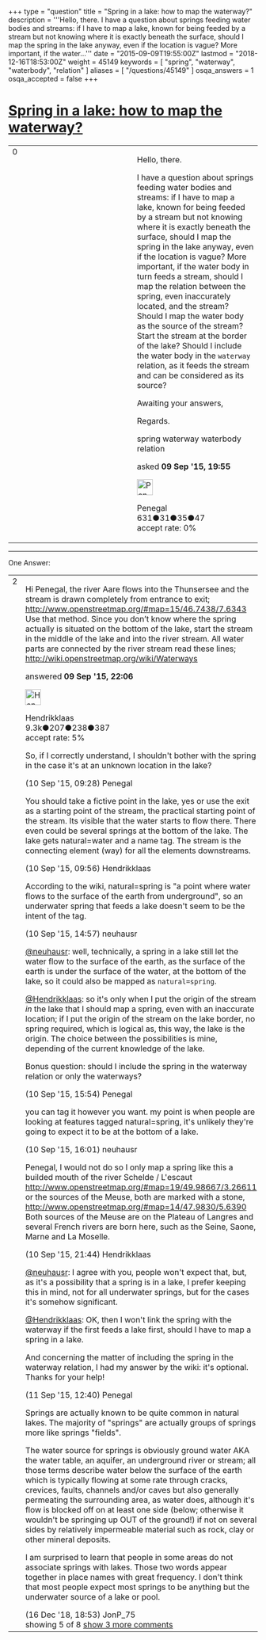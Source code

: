 +++
type = "question"
title = "Spring in a lake: how to map the waterway?"
description = '''Hello, there. I have a question about springs feeding water bodies and streams: if I have to map a lake, known for being feeded by a stream but not knowing where it is exactly beneath the surface, should I map the spring in the lake anyway, even if the location is vague? More important, if the water...'''
date = "2015-09-09T19:55:00Z"
lastmod = "2018-12-16T18:53:00Z"
weight = 45149
keywords = [ "spring", "waterway", "waterbody", "relation" ]
aliases = [ "/questions/45149" ]
osqa_answers = 1
osqa_accepted = false
+++

<div class="headNormal">

# [Spring in a lake: how to map the waterway?](/questions/45149/spring-in-a-lake-how-to-map-the-waterway)

</div>

<div id="main-body">

<div id="askform">

<table id="question-table" style="width:100%;">
<colgroup>
<col style="width: 50%" />
<col style="width: 50%" />
</colgroup>
<tbody>
<tr>
<td style="width: 30px; vertical-align: top"><div class="vote-buttons">
<span id="post-45149-upvote" class="ajax-command post-vote up" rel="nofollow" title="I like this post (click again to cancel)"> </span>
<div id="post-45149-score" class="post-score" title="current number of votes">
0
</div>
<span id="post-45149-downvote" class="ajax-command post-vote down" rel="nofollow" title="I dont like this post (click again to cancel)"> </span> <span id="favorite-mark" class="ajax-command favorite-mark" rel="nofollow" title="mark/unmark this question as favorite (click again to cancel)"> </span>
<div id="favorite-count" class="favorite-count">
&#10;</div>
</div></td>
<td><div id="item-right">
<div class="question-body">
<p>Hello, there.</p>
<p>I have a question about springs feeding water bodies and streams: if I have to map a lake, known for being feeded by a stream but not knowing where it is exactly beneath the surface, should I map the spring in the lake anyway, even if the location is vague? More important, if the water body in turn feeds a stream, should I map the relation between the spring, even inaccurately located, and the stream? Should I map the water body as the source of the stream? Start the stream at the border of the lake? Should I include the water body in the <code>waterway</code> relation, as it feeds the stream and can be considered as its source?</p>
<p>Awaiting your answers,</p>
<p>Regards.</p>
</div>
<div id="question-tags" class="tags-container tags">
<span class="post-tag tag-link-spring" rel="tag" title="see questions tagged &#39;spring&#39;">spring</span> <span class="post-tag tag-link-waterway" rel="tag" title="see questions tagged &#39;waterway&#39;">waterway</span> <span class="post-tag tag-link-waterbody" rel="tag" title="see questions tagged &#39;waterbody&#39;">waterbody</span> <span class="post-tag tag-link-relation" rel="tag" title="see questions tagged &#39;relation&#39;">relation</span>
</div>
<div id="question-controls" class="post-controls">
&#10;</div>
<div class="post-update-info-container">
<div class="post-update-info post-update-info-user">
<p>asked <strong>09 Sep '15, 19:55</strong></p>
<img src="https://secure.gravatar.com/avatar/03b6014ac927da400a55374bbbe5152a?s=32&amp;d=identicon&amp;r=g" class="gravatar" width="32" height="32" alt="Penegal&#39;s gravatar image" />
<p><span>Penegal</span><br />
<span class="score" title="631 reputation points">631</span><span title="31 badges"><span class="badge1">●</span><span class="badgecount">31</span></span><span title="35 badges"><span class="silver">●</span><span class="badgecount">35</span></span><span title="47 badges"><span class="bronze">●</span><span class="badgecount">47</span></span><br />
<span class="accept_rate" title="Rate of the user&#39;s accepted answers">accept rate:</span> <span title="Penegal has no accepted answers">0%</span></p>
</div>
</div>
<div id="comments-container-45149" class="comments-container">
&#10;</div>
<div id="comment-tools-45149" class="comment-tools">
&#10;</div>
<div class="clear">
&#10;</div>
<div id="comment-45149-form-container" class="comment-form-container">
&#10;</div>
<div class="clear">
&#10;</div>
</div></td>
</tr>
</tbody>
</table>

------------------------------------------------------------------------

<div class="tabBar">

<span id="sort-top"></span>

<div class="headQuestions">

One Answer:

</div>

</div>

<span id="45150"></span>

<div id="answer-container-45150" class="answer">

<table style="width:100%;">
<colgroup>
<col style="width: 50%" />
<col style="width: 50%" />
</colgroup>
<tbody>
<tr>
<td style="width: 30px; vertical-align: top"><div class="vote-buttons">
<span id="post-45150-upvote" class="ajax-command post-vote up" rel="nofollow" title="I like this post (click again to cancel)"> </span>
<div id="post-45150-score" class="post-score" title="current number of votes">
2
</div>
<span id="post-45150-downvote" class="ajax-command post-vote down" rel="nofollow" title="I dont like this post (click again to cancel)"> </span>
</div></td>
<td><div class="item-right">
<div class="answer-body">
<p>Hi Penegal, the river Aare flows into the Thunsersee and the stream is drawn completely from entrance to exit; <a href="http://www.openstreetmap.org/#map=15/46.7438/7.6343">http://www.openstreetmap.org/#map=15/46.7438/7.6343</a> Use that method. Since you don’t know where the spring actually is situated on the bottom of the lake, start the stream in the middle of the lake and into the river stream. All water parts are connected by the river stream read these lines; <a href="http://wiki.openstreetmap.org/wiki/Waterways">http://wiki.openstreetmap.org/wiki/Waterways</a></p>
</div>
<div class="answer-controls post-controls">
&#10;</div>
<div class="post-update-info-container">
<div class="post-update-info post-update-info-user">
<p>answered <strong>09 Sep '15, 22:06</strong></p>
<img src="https://secure.gravatar.com/avatar/742e93034cd38ad243f7ab26f350b659?s=32&amp;d=identicon&amp;r=g" class="gravatar" width="32" height="32" alt="Hendrikklaas&#39;s gravatar image" />
<p><span>Hendrikklaas</span><br />
<span class="score" title="9286 reputation points"><span>9.3k</span></span><span title="207 badges"><span class="badge1">●</span><span class="badgecount">207</span></span><span title="238 badges"><span class="silver">●</span><span class="badgecount">238</span></span><span title="387 badges"><span class="bronze">●</span><span class="badgecount">387</span></span><br />
<span class="accept_rate" title="Rate of the user&#39;s accepted answers">accept rate:</span> <span title="Hendrikklaas has 39 accepted answers">5%</span></p>
</div>
</div>
<div id="comments-container-45150" class="comments-container">
<span id="45155"></span>
<div id="comment-45155" class="comment">
<div id="post-45155-score" class="comment-score">
&#10;</div>
<div class="comment-text">
<p>So, if I correctly understand, I shouldn't bother with the spring in the case it's at an unknown location in the lake?</p>
</div>
<div id="comment-45155-info" class="comment-info">
<span class="comment-age">(10 Sep '15, 09:28)</span> <span class="comment-user userinfo">Penegal</span>
</div>
</div>
<span id="45156"></span>
<div id="comment-45156" class="comment">
<div id="post-45156-score" class="comment-score">
&#10;</div>
<div class="comment-text">
<p>You should take a fictive point in the lake, yes or use the exit as a starting point of the stream, the practical starting point of the stream. Its visible that the water starts to flow there. There even could be several springs at the bottom of the lake. The lake gets natural=water and a name tag. The stream is the connecting element (way) for all the elements downstreams.</p>
</div>
<div id="comment-45156-info" class="comment-info">
<span class="comment-age">(10 Sep '15, 09:56)</span> <span class="comment-user userinfo">Hendrikklaas</span>
</div>
</div>
<span id="45171"></span>
<div id="comment-45171" class="comment">
<div id="post-45171-score" class="comment-score">
&#10;</div>
<div class="comment-text">
<p>According to the wiki, natural=spring is "a point where water flows to the surface of the earth from underground", so an underwater spring that feeds a lake doesn't seem to be the intent of the tag.</p>
</div>
<div id="comment-45171-info" class="comment-info">
<span class="comment-age">(10 Sep '15, 14:57)</span> <span class="comment-user userinfo">neuhausr</span>
</div>
</div>
<span id="45173"></span>
<div id="comment-45173" class="comment">
<div id="post-45173-score" class="comment-score">
&#10;</div>
<div class="comment-text">
<p><a href="http://help.openstreetmap.org/users/595/neuhausr"></a><a href="http://help.openstreetmap.org/users/595/neuhausr">@neuhausr</a>: well, technically, a spring in a lake still let the water flow to the surface of the earth, as the surface of the earth is under the surface of the water, at the bottom of the lake, so it could also be mapped as <code>natural=spring</code>.</p>
<p><a href="http://help.openstreetmap.org/users/3443/hendrikklaas"></a><a href="http://help.openstreetmap.org/users/3443/hendrikklaas">@Hendrikklaas</a>: so it's only when I put the origin of the stream <em>in</em> the lake that I should map a spring, even with an inaccurate location; if I put the origin of the stream on the lake border, no spring required, which is logical as, this way, the lake is the origin. The choice between the possibilities is mine, depending of the current knowledge of the lake.</p>
<p>Bonus question: should I include the spring in the waterway relation or only the waterways?</p>
</div>
<div id="comment-45173-info" class="comment-info">
<span class="comment-age">(10 Sep '15, 15:54)</span> <span class="comment-user userinfo">Penegal</span>
</div>
</div>
<span id="45174"></span>
<div id="comment-45174" class="comment">
<div id="post-45174-score" class="comment-score">
&#10;</div>
<div class="comment-text">
<p>you can tag it however you want. my point is when people are looking at features tagged natural=spring, it's unlikely they're going to expect it to be at the bottom of a lake.</p>
</div>
<div id="comment-45174-info" class="comment-info">
<span class="comment-age">(10 Sep '15, 16:01)</span> <span class="comment-user userinfo">neuhausr</span>
</div>
</div>
<span id="45178"></span>
<div id="comment-45178" class="comment not_top_scorer">
<div id="post-45178-score" class="comment-score">
&#10;</div>
<div class="comment-text">
<p>Penegal, I would not do so I only map a spring like this a builded mouth of the river Schelde / L'escaut <a href="http://www.openstreetmap.org/#map=19/49.98667/3.26611">http://www.openstreetmap.org/#map=19/49.98667/3.26611</a> or the sources of the Meuse, both are marked with a stone, <a href="http://www.openstreetmap.org/#map=14/47.9830/5.6390">http://www.openstreetmap.org/#map=14/47.9830/5.6390</a> Both sources of the Meuse are on the Plateau of Langres and several French rivers are born here, such as the Seine, Saone, Marne and La Moselle.</p>
</div>
<div id="comment-45178-info" class="comment-info">
<span class="comment-age">(10 Sep '15, 21:44)</span> <span class="comment-user userinfo">Hendrikklaas</span>
</div>
</div>
<span id="45190"></span>
<div id="comment-45190" class="comment not_top_scorer">
<div id="post-45190-score" class="comment-score">
&#10;</div>
<div class="comment-text">
<p><a href="http://help.openstreetmap.org/users/595/neuhausr"></a><a href="http://help.openstreetmap.org/users/595/neuhausr">@neuhausr</a>: I agree with you, people won't expect that, but, as it's a possibility that a spring is in a lake, I prefer keeping this in mind, not for all underwater springs, but for the cases it's somehow significant.</p>
<p><a href="http://help.openstreetmap.org/users/3443/hendrikklaas"></a><a href="http://help.openstreetmap.org/users/3443/hendrikklaas">@Hendrikklaas</a>: OK, then I won't link the spring with the waterway if the first feeds a lake first, should I have to map a spring in a lake.</p>
<p>And concerning the matter of including the spring in the waterway relation, I had my answer by the wiki: it's optional. Thanks for your help!</p>
</div>
<div id="comment-45190-info" class="comment-info">
<span class="comment-age">(11 Sep '15, 12:40)</span> <span class="comment-user userinfo">Penegal</span>
</div>
</div>
<span id="67241"></span>
<div id="comment-67241" class="comment not_top_scorer">
<div id="post-67241-score" class="comment-score">
&#10;</div>
<div class="comment-text">
<p>Springs are actually known to be quite common in natural lakes. The majority of "springs" are actually groups of springs more like springs "fields".</p>
<p>The water source for springs is obviously ground water AKA the water table, an aquifer, an underground river or stream; all those terms describe water below the surface of the earth which is typically flowing at some rate through cracks, crevices, faults, channels and/or caves but also generally permeating the surrounding area, as water does, although it's flow is blocked off on at least one side (below; otherwise it wouldn't be springing up OUT of the ground!) if not on several sides by relatively impermeable material such as rock, clay or other mineral deposits.</p>
<p>I am surprised to learn that people in some areas do not associate springs with lakes. Those two words appear together in place names with great frequency. I don't think that most people expect most springs to be anything but the underwater source of a lake or pool.</p>
</div>
<div id="comment-67241-info" class="comment-info">
<span class="comment-age">(16 Dec '18, 18:53)</span> <span class="comment-user userinfo">JonP_75</span>
</div>
</div>
</div>
<div id="comment-tools-45150" class="comment-tools">
<span class="comments-showing"> showing 5 of 8 </span> <a href="#" class="show-all-comments-link">show 3 more comments</a>
</div>
<div class="clear">
&#10;</div>
<div id="comment-45150-form-container" class="comment-form-container">
&#10;</div>
<div class="clear">
&#10;</div>
</div></td>
</tr>
</tbody>
</table>

</div>

<div class="paginator-container-left">

</div>

</div>

</div>

